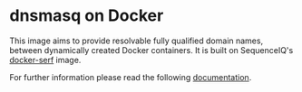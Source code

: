 dnsmasq on Docker
==============

This image aims to provide resolvable fully qualified domain names, between dynamically created Docker containers. 
It is built on SequenceIQ's [docker-serf](https://github.com/sequenceiq/docker-serf) image.

For further information please read the following [documentation](https://github.com/sequenceiq/docker-serf/blob/serf-only/README.md).
